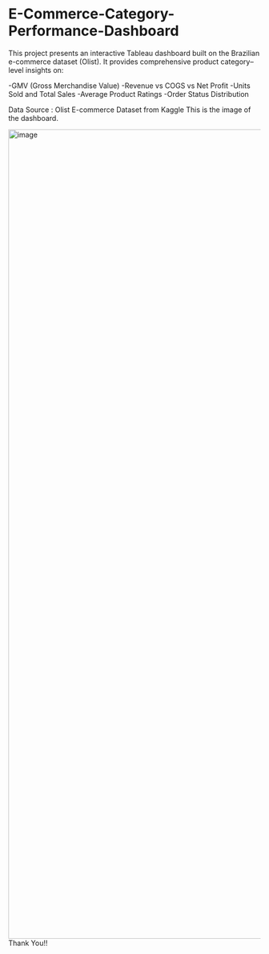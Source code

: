 # E-Commerce-Category-Performance-Dashboard
This project presents an interactive Tableau dashboard built on the Brazilian e-commerce dataset (Olist). It provides comprehensive product category–level insights on:

-GMV (Gross Merchandise Value)
-Revenue vs COGS vs Net Profit
-Units Sold and Total Sales
-Average Product Ratings
-Order Status Distribution

Data Source : Olist E-commerce Dataset from Kaggle
This is the image of the dashboard.

<img width="2096" height="1618" alt="image" src="https://github.com/user-attachments/assets/9025df90-1586-4aa0-a5ad-0260cc656ae9" />
Thank You!!
